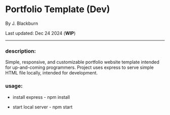 # Portfolio Template (Dev)

By J. Blackburn 

Last updated: Dec 24 2024 (**WIP**)

***

### description: 

Simple, responsive, and customizable portfolio website template intended for up-and-coming programmers. Project uses express to serve simple HTML file locally, intended for development.

### usage: 

* install express  -  npm install

* start local server  -  npm start
